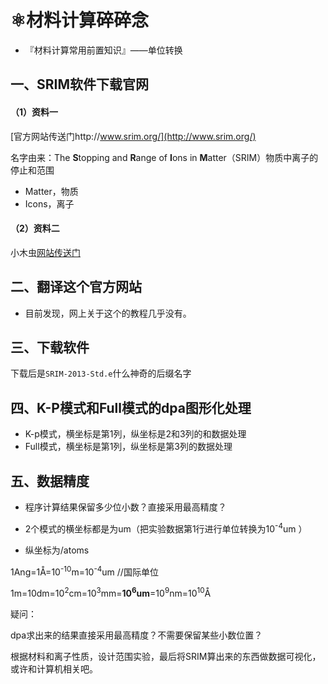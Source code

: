 # ⚛️材料计算碎碎念



- 『材料计算常用前置知识』——单位转换





## 一、SRIM软件下载官网

#### （1）资料一

[官方网站传送门http://www.srim.org/](http://www.srim.org/)

名字由来：The **S**topping and **R**ange of **I**ons in **M**atter（SRIM）物质中离子的停止和范围

- Matter，物质
- Icons，离子

#### （2）资料二

小木虫[网站传送门](http://muchong.com/html/201303/5553317.html)

## 二、翻译这个官方网站

- 目前发现，网上关于这个的教程几乎没有。





## 三、下载软件

下载后是`SRIM-2013-Std.e`什么神奇的后缀名字











## 四、K-P模式和Full模式的dpa图形化处理

- K-p模式，横坐标是第1列，纵坐标是2和3列的和数据处理
- Full模式，横坐标是第1列，纵坐标是第3列的数据处理







## 五、数据精度

- 程序计算结果保留多少位小数？直接采用最高精度？

- 2个模式的横坐标都是为um（把实验数据第1行进行单位转换为10<sup>-4</sup>um ）
- 纵坐标为/atoms

1Ang=1Å=10<sup>-10</sup>m=10<sup>-4</sup>um    //国际单位

1m=10dm=10<sup>2</sup>cm=10<sup>3</sup>mm=**10<sup>6</sup>um**=10<sup>9</sup>nm=10<sup>10</sup>Å





疑问：

dpa求出来的结果直接采用最高精度？不需要保留某些小数位置？



根据材料和离子性质，设计范围实验，最后将SRIM算出来的东西做数据可视化，或许和计算机相关吧。



